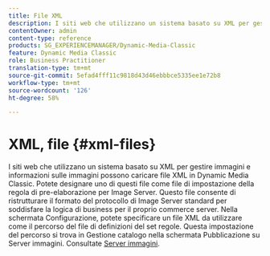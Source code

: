 ```yaml
---
title: File XML
description: I siti web che utilizzano un sistema basato su XML per gestire immagini e informazioni sulle immagini possono caricare file XML in Dynamic Media Classic. Ulteriori informazioni sui file XML.
contentOwner: admin
content-type: reference
products: SG_EXPERIENCEMANAGER/Dynamic-Media-Classic
feature: Dynamic Media Classic
role: Business Practitioner
translation-type: tm+mt
source-git-commit: 5efad4fff11c9818d43d46ebbbce5335ee1e72b8
workflow-type: tm+mt
source-wordcount: '126'
ht-degree: 58%

---
```



# XML, file {#xml-files}

I siti web che utilizzano un sistema basato su XML per gestire immagini e informazioni sulle immagini possono caricare file XML in Dynamic Media Classic. Potete designare uno di questi file come file di impostazione della regola di pre-elaborazione per Image Server. Questo file consente di ristrutturare il formato del protocollo di Image Server standard per soddisfare la logica di business per il proprio commerce server. Nella schermata Configurazione, potete specificare un file XML da utilizzare come il percorso del file di definizioni del set regole. Questa impostazione del percorso si trova in Gestione catalogo nella schermata Pubblicazione su Server immagini. Consultate [Server immagini](publish-setup.md#image_server).
